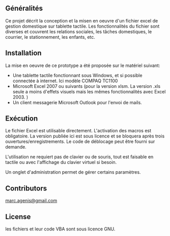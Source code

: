 ## Généralités

Ce projet décrit la conception et la misen en oeuvre d'un fichier excel de gestion domestique sur tablette tactile.
Les fonctionnalités du fichier sont diverses et couvrent les relations sociales, les tâches domestiques, le courrier, le stationnement, les enfants, etc.


## Installation

La mise en oeuvre de ce prototype a été proposée sur le matériel suivant:
* Une tablette tactile fonctionnant sous Windows, et si possible connectée à internet. Ici modèle COMPAQ TC1100
* Microsoft Excel 2007 ou suivants (pour la version xlsm. La version .xls seule a moins d'effets visuels mais les mêmes fonctionnalités avec Excel 2003. )
* Un client messagerie Microsoft Outlook pour l'envoi de mails.

## Exécution

Le fichier Excel est utilisable directement. L'activation des macros est obligatoire. La version publiée ici est sous licence et se bloquera après trois ouvertures/enregistrements. Le code de déblocage peut être fourni sur demande. 

L'utilisation ne requiert pas de clavier ou de souris, tout est faisable en tactile ou avec l'affichage du clavier virtuel si besoin.

Un onglet d'administration permet de gérer certains paramètres.


## Contributors

marc.agenis@gmail.com

## License

les fichiers et leur code VBA sont sous licence GNU.